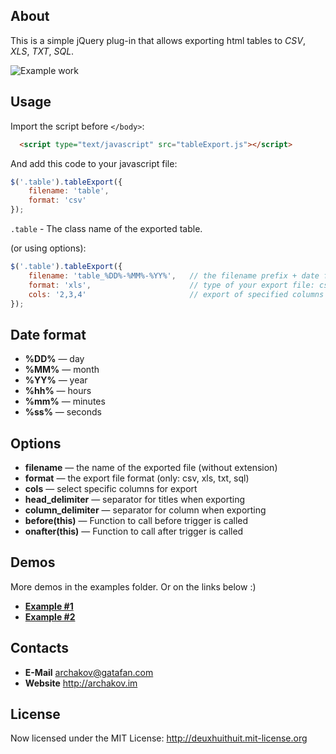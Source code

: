 About
-----------------------------------------------------------------------------------------

This is a simple jQuery plug-in that allows exporting html tables to *CSV*, *XLS*, *TXT*, *SQL*.

![Example work](http://archakov.im/uploads/tableExport-1.gif)


Usage
-----------------------------------------------------------------------------------------

Import the script before `</body>`:

```html
  <script type="text/javascript" src="tableExport.js"></script>
```

And add this code to your javascript file:

```javascript
$('.table').tableExport({
	filename: 'table',
	format: 'csv'
});
```

`.table` - The class name of the exported table.

(or using options):

```javascript
$('.table').tableExport({
	filename: 'table_%DD%-%MM%-%YY%',	// the filename prefix + date format (the extension is automatic) 
	format: 'xls', 						// type of your export file: csv, xls, txt, sql
	cols: '2,3,4'						// export of specified columns
});
```

Date format
-----------------------------------------------------------------------------------------
* 	**%DD%**
	— day
* 	**%MM%**
	— month
* 	**%YY%**
	— year
* 	**%hh%**
	— hours
* 	**%mm%**
	— minutes
*	**%ss%**
	— seconds

Options
-----------------------------------------------------------------------------------------
* 	**filename**
	— the name of the exported file (without extension)
* 	**format**
	— the export file format (only: csv, xls, txt, sql)
* 	**cols**
	— select specific columns for export
* 	**head_delimiter**
	— separator for titles when exporting
* 	**column_delimiter**
	— separator for column when exporting
*	**before(this)**
	— Function to call before trigger is called
*	**onafter(this)**
	— Function to call after trigger is called

Demos
-----------------------------------------------------------------------------------------

More demos in the examples folder. Or on the links below :)

* 	**[Example #1](http://archakov.im/uploads/iframes/tableExport/example_1.html)**
* 	**[Example #2](http://archakov.im/uploads/iframes/tableExport/example_2.html)**

## Contacts
* 	**E-Mail**
	<archakov@gatafan.com>
* 	**Website**
	<http://archakov.im>

## License

Now licensed under the MIT License: <http://deuxhuithuit.mit-license.org>
